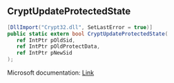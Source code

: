 ## CryptUpdateProtectedState

```csharp
[DllImport("Crypt32.dll", SetLastError = true)]
public static extern bool CryptUpdateProtectedState(
   ref IntPtr pOldSid,
   ref IntPtr pOldProtectData,
   ref IntPtr pNewSid
);
```

Microsoft documentation: [Link](https://docs.microsoft.com/en-us/windows/win32/api/dpapi/nf-dpapi-cryptupdateprotectedstate)

